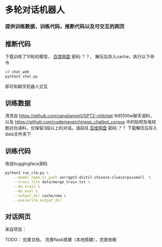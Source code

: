 # 多轮对话机器人
### 提供训练数据，训练代码，推断代码以及可交互的网页

## 推断代码
下载训练了10轮的模型， [百度网盘]() 密码:？？， 解压后存入cache，执行以下命令
```bash
cd chat_web
python3 chat.py
```
即可和聊天机器人交互


## 训练数据
清洗自 https://github.com/yangjianxin1/GPT2-chitchat 中的100w聊天语料，以及 https://github.com/codemayq/chinese_chatbot_corpus 中的贴吧及电视剧对白语料，仅保留3段以上的对话。请前往 [百度网盘]() 密码:？？ 下载解压后存入data文件夹下

## 训练代码
改自huggingface源码 
```bash
python3 run_clm.py \
    --model_name_or_path uer/gpt2-distil-chinese-cluecorpussmall  \
    --train_file data/merge_train.txt \
    --do_train \
    --do_eval \
    --output_dir cache/new \
    --overwrite_output_dir
```

## 对话网页
来自项目： 


TODO： 完善文档， 完善flask搭建（本地搭建），完善依赖

